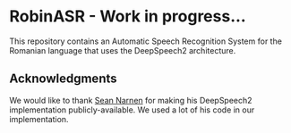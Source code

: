 # RobinASR - Work in progress...

This repository contains an Automatic Speech Recognition System for the Romanian language that uses the DeepSpeech2 architecture.

## Acknowledgments

We would like to thank [Sean Narnen](https://github.com/SeanNaren) for making his DeepSpeech2 implementation publicly-available. We used a lot of his code in our implementation. 

